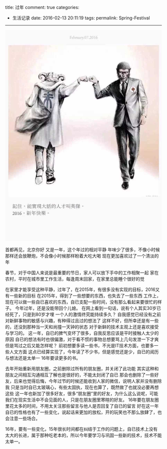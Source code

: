 title: 过年
comment: true
categories:
  - 生活记录
date: 2016-02-13 20:11:19
tags: 
permalink: Spring-Festival

---

![新年快乐](/image/665344343178029836.jpg)

首都再见，北京你好
又是一年，这个年过的相对平静
年味少了很多，不像小时候那样还会放鞭炮，不会像小时候那样盼着大吃大喝
现在更加喜欢过了一个清淡的年

春节，对于中国人来说是最重要的节日，家人可以放下手中的工作相聚一起
家在农村，平时在城市里工作生活，每逢周末回家，在家里总能睡个很好的觉

<!-- more -->
在家里才能享受这种平静，过年了，在2015年，有很多没有实现的目标，2016又有一些新的目标
在2015年，得到了一些想要的东西，也失去了一些东西
工作上，现在可以做一些自已喜欢的东西，自已支配一些时间，没有那么看起来要很忙的样子。
今年过年，还是没能带回个儿媳。
在网上看到一句话，说有个人其实30岁已经死了，只是到80岁才埋
一个人的激情终究能持续多久？
自我感觉已经没有之前对新鲜事物的敏感与兴趣，有种得过且过的想法了
这样不好，但所幸还是有一些的，还没到那种当一天和尚撞一天钟的状态
对于新鲜的技术主观上还是喜欢接受与学习的。
这一年，自已的脾气变坏了很多，自我反思应该是平时接触人太少的原因
自已的想法有时也很偏激，对于看不惯的事物总想要骂上几句发泄一下才爽
但是骂过之后又能怎样呢？
前初想要多读一些书，不光是IT技术方面，也要多一些人文方面
这点已经算实现了，今年读了不少书，但是感觉还是少，自已的阅历与想法还是太单一
16年要读更多的书。

去年开始重新用朋友圈，之前删除过所有的朋友圈，并关闭了此功能
其实这种和朋友之间相互沟通相互了解也是很好的，不能太封闭了自已
那会也删除了一些好友，后来也觉得后悔，今年过节的时候还能收到人家的微信，说明人家并没有删除我
只是当时自已太玻璃心，有些太固执，现在也算了，既然做了也就没必要再想这些
这一年也新加了很多好友，很多“朋友圈”里的好友，为什么这么说呢，可能我们在现实生活中不会见面的人，只是在朋友圈里寒暄的好友。
16年要在朋友圈里花太多的时间，不用太关注那些留言与他人是否回复了自已的留言
好在这一年自已的性格也有了一些变化，说起话来更加的放松，开的玩笑也不那么放肆了，也会注意一些场合。

16年，要有一些变化，15年很长时间都在纠结于工作的问题上，自已技术上没有太大的长进，属于那种吃老本的，所以今年要学习与巩固一些新的技术，技术不能太单一。